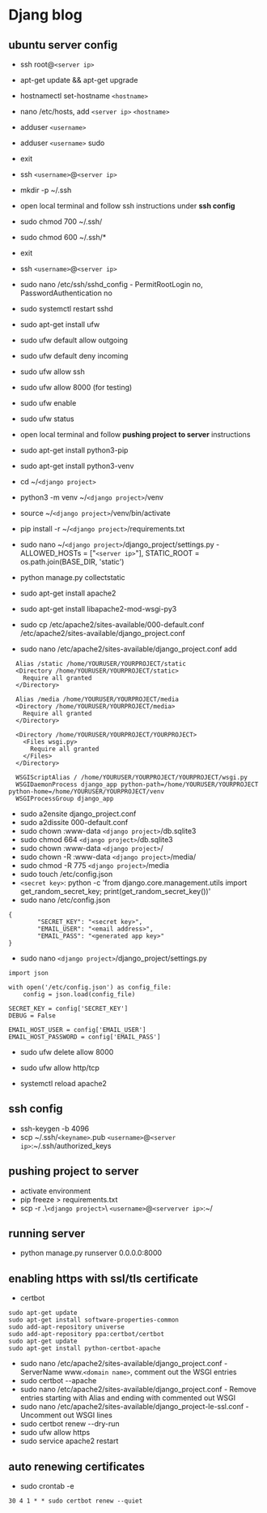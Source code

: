 # Djang blog

## ubuntu server config

* ssh root@`<server ip>`
* apt-get update && apt-get upgrade
* hostnamectl set-hostname `<hostname>`
* nano /etc/hosts, add `<server ip>` `<hostname>`
* adduser `<username>`
* adduser `<username>` sudo
* exit
* ssh `<username>`@`<server ip>`
* mkdir -p ~/.ssh

* open local terminal and follow ssh instructions under **ssh config**

* sudo chmod 700 ~/.ssh/
* sudo chmod 600 ~/.ssh/*
* exit
* ssh `<username>`@`<server ip>`
* sudo nano /etc/ssh/sshd_config - PermitRootLogin no, PasswordAuthentication no
* sudo systemctl restart sshd

* sudo apt-get install ufw
* sudo ufw default allow outgoing
* sudo ufw default deny incoming
* sudo ufw allow ssh
* sudo ufw allow 8000 (for testing)
* sudo ufw enable
* sudo ufw status

* open local terminal and follow **pushing project to server** instructions

* sudo apt-get install python3-pip
* sudo apt-get install python3-venv
* cd ~/`<django project>`
* python3 -m venv ~/`<django project>`/venv
* source ~/`<django project>`/venv/bin/activate
* pip install -r ~/`<django project>`/requirements.txt
* sudo nano ~/`<django project>`/django_project/settings.py - ALLOWED_HOSTs = ["`<server ip>`"], STATIC_ROOT = os.path.join(BASE_DIR, 'static')
* python manage.py collectstatic

* sudo apt-get install apache2
* sudo apt-get install libapache2-mod-wsgi-py3
* sudo cp /etc/apache2/sites-available/000-default.conf /etc/apache2/sites-available/django_project.conf
* sudo nano /etc/apache2/sites-available/django_project.conf add 

```
  Alias /static /home/YOURUSER/YOURPROJECT/static
  <Directory /home/YOURUSER/YOURPROJECT/static>
    Require all granted
  </Directory>

  Alias /media /home/YOURUSER/YOURPROJECT/media
  <Directory /home/YOURUSER/YOURPROJECT/media>
    Require all granted
  </Directory>

  <Directory /home/YOURUSER/YOURPROJECT/YOURPROJECT>
    <Files wsgi.py>
      Require all granted
    </Files>
  </Directory>

  WSGIScriptAlias / /home/YOURUSER/YOURPROJECT/YOURPROJECT/wsgi.py
  WSGIDaemonProcess django_app python-path=/home/YOURUSER/YOURPROJECT python-home=/home/YOURUSER/YOURPROJECT/venv
  WSGIProcessGroup django_app
```
* sudo a2ensite django_project.conf
* sudo a2dissite 000-default.conf
* sudo chown :www-data `<django project>`/db.sqlite3
* sudo chmod 664 `<django project>`/db.sqlite3
* sudo chown :www-data `<django project>`/
* sudo chown -R :www-data `<django project>`/media/
* sudo chmod -R 775 `<django project>`/media
* sudo touch /etc/config.json
* `<secret key>`: python -c 'from django.core.management.utils import get_random_secret_key; print(get_random_secret_key())'
* sudo nano /etc/config.json
```
{
        "SECRET_KEY": "<secret key>",
        "EMAIL_USER": "<email address>",
        "EMAIL_PASS": "<generated app key>"
}
```

* sudo nano `<django project>`/django_project/settings.py
```
import json

with open('/etc/config.json') as config_file:
    config = json.load(config_file)

SECRET_KEY = config['SECRET_KEY']
DEBUG = False

EMAIL_HOST_USER = config['EMAIL_USER']
EMAIL_HOST_PASSWORD = config['EMAIL_PASS']
```
* sudo ufw delete allow 8000
* sudo ufw allow http/tcp

* systemctl reload apache2
## ssh config 

* ssh-keygen -b 4096
* scp ~/.ssh/`<keyname>`.pub `<username>`@`<server ip>`:~/.ssh/authorized_keys

## pushing project to server

* activate environment
* pip freeze > requirements.txt
* scp -r .\\`<django project>`\  `<username>`@`<serverver ip>`:~/

## running server
* python manage.py runserver 0.0.0.0:8000

## enabling https with ssl/tls certificate

* certbot
```
sudo apt-get update
sudo apt-get install software-properties-common
sudo add-apt-repository universe
sudo add-apt-repository ppa:certbot/certbot
sudo apt-get update
sudo apt-get install python-certbot-apache
```
* sudo nano /etc/apache2/sites-available/django_project.conf - ServerName www.`<domain name>`, comment out the WSGI entries
* sudo certbot --apache
* sudo nano /etc/apache2/sites-available/django_project.conf - Remove entries starting with Alias and ending with commented out WSGI
* sudo nano /etc/apache2/sites-available/django_project-le-ssl.conf - Uncomment out WSGI lines
* sudo certbot renew --dry-run
* sudo ufw allow https
* sudo service apache2 restart

## auto renewing certificates

* sudo crontab -e
```
30 4 1 * * sudo certbot renew --quiet
```
